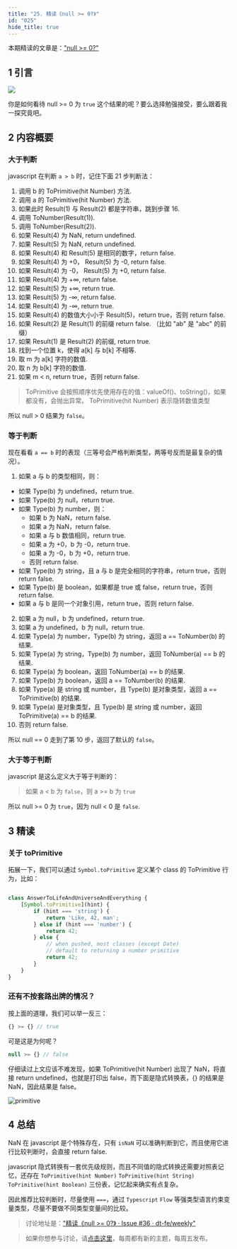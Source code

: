 ```yaml
---
title: "25. 精读《null >= 0?》"
id: "025"
hide_title: true
---
```


本期精读的文章是：["null >= 0?"](https://blog.campvanilla.com/javascript-the-curious-case-of-null-0-7b131644e274)

## 1 引言

![](https://cdn.jsdelivr.net/gh/ViktorWong/imgbed/img/20210408180746.png)

你是如何看待 null >= 0 为 `true` 这个结果的呢？要么选择勉强接受，要么跟着我一探究竟吧。

## 2 内容概要

### 大于判断

javascript 在判断 `a > b` 时，记住下面 21 步判断法：

1. 调用 b 的 ToPrimitive(hit Number) 方法.
2. 调用 a 的 ToPrimitive(hit Number) 方法.
3. 如果此时 Result(1) 与 Result(2) 都是字符串，跳到步骤 16.
4. 调用 ToNumber(Result(1)).
5. 调用 ToNumber(Result(2)).
6. 如果 Result(4) 为 NaN, return undefined.
7. 如果 Result(5) 为 NaN, return undefined.
8. 如果 Result(4) 和 Result(5) 是相同的数字，return false.
9. 如果 Result(4) 为 +0， Result(5) 为 -0, return false.
10. 如果 Result(4) 为 -0， Result(5) 为 +0, return false.
11. 如果 Result(4) 为 +∞, return false.
12. 如果 Result(5) 为 +∞, return true.
13. 如果 Result(5) 为 -∞, return false.
14. 如果 Result(4) 为 -∞, return true.
15. 如果 Result(4) 的数值大小小于 Result(5)，return true，否则 return false.
16. 如果 Result(2) 是 Result(1) 的前缀 return false. （比如 "ab" 是 "abc" 的前缀）
17. 如果 Result(1) 是 Result(2) 的前缀, return true.
18. 找到一个位置 k，使得 a[k] 与 b[k] 不相等.
19. 取 m 为 a[k] 字符的数值.
20. 取 n 为 b[k] 字符的数值.
21. 如果 m < n, return true，否则 return false.

> ToPrimitive 会按照顺序优先使用存在的值：valueOf()、toString()，如果都没有，会抛出异常。
> ToPrimitive(hit Number) 表示隐转数值类型

所以 null > 0 结果为 `false`。

### 等于判断

现在看看 `a == b` 时的表现（三等号会严格判断类型，两等号反而是最复杂的情况）。

1. 如果 a 与 b 的类型相同，则：
  - 如果 Type(b) 为 undefined，return true.
  - 如果 Type(b) 为 null，return true.
  - 如果 Type(b) 为 number，则：
     - 如果 b 为 NaN，return false.
     - 如果 a 为 NaN，return false.
     - 如果 a 与 b 数值相同，return true.
     - 如果 a 为 +0，b 为 -0，return true.
     - 如果 a 为 -0，b 为 +0，return true.
     - 否则 return false.
  - 如果 Type(b) 为 string，且 a 与 b 是完全相同的字符串，return true，否则 return false.
  - 如果 Type(b) 是 boolean，如果都是 true 或 false，return true，否则 return false.
  - 如果 a 与 b 是同一个对象引用，return true，否则 return false.
2. 如果 a 为 null，b 为 undefined，return true.
3. 如果 a 为 undefined，b 为 null，return true.
4. 如果 Type(a) 为 number，Type(b) 为 string，返回 a == ToNumber(b) 的结果.
5. 如果 Type(a) 为 string，Type(b) 为 number，返回 ToNumber(a) == b 的结果.
6. 如果 Type(a) 为 boolean，返回 ToNumber(a) == b 的结果.
7. 如果 Type(b) 为 boolean，返回 a == ToNumber(b) 的结果.
8. 如果 Type(a) 是 string 或 number，且 Type(b) 是对象类型，返回 a == ToPrimitive(b) 的结果.
9. 如果 Type(a) 是对象类型，且 Type(b) 是 string 或 number，返回 ToPrimitive(a) == b 的结果.
10. 否则 return false.

所以 null == 0 走到了第 10 步，返回了默认的 `false`。

### 大于等于判断

javascript 是这么定义大于等于判断的：

> 如果 a < b 为 `false`，则 a >= b 为 `true`

所以 null >= 0 为 `true`，因为 null < 0 是 `false`.

## 3 精读

### 关于 toPrimitive

拓展一下，我们可以通过 `Symbol.toPrimitive` 定义某个 class 的 ToPrimitive 行为，比如：

```javascript

class AnswerToLifeAndUniverseAndEverything {
    [Symbol.toPrimitive](hint) {
        if (hint === 'string') {
            return 'Like, 42, man';
        } else if (hint === 'number') {
            return 42;
        } else {
            // when pushed, most classes (except Date)
            // default to returning a number primitive
            return 42;
        }
    }
}
```

### 还有不按套路出牌的情况？

按上面的道理，我们可以举一反三：

```javascript
{} >= {} // true
```

可是这是为何呢？

```javascript
null >= {} // false
```

仔细读过上文应该不难发现，如果 ToPrimitive(hit Number) 出现了 NaN，将直接 return undefined，也就是打印出 false，而下面是隐式转换表，{} 的结果是 NaN，因此结果是 false。

![primitive](https://camo.githubusercontent.com/c8ccc486bd441453d9c3529ed6d3b26661541787/68747470733a2f2f692e6c6f6c692e6e65742f323031372f30392f32322f353963346362316238336434632e706e67)

## 4 总结

NaN 在 javascript 是个特殊存在，只有 `isNaN` 可以准确判断到它，而且使用它进行比较判断时，会直接 return false.

javascript 隐式转换有一套优先级规则，而且不同值的隐式转换还需要对照表记忆，还存在 `ToPrimitive(hint Number)` `ToPrimitive(hint String)` `ToPrimitive(hint Boolean)` 三份表，记忆起来确实有点复杂。

因此推荐比较判断时，尽量使用 `===`，通过 `Typescript` `Flow` 等强类型语言约束变量类型，尽量不要做不同类型变量间的比较。

> 讨论地址是：["精读《null >= 0?》 · Issue #36 · dt-fe/weekly"](https://github.com/dt-fe/weekly/issues/36)

> 如果你想参与讨论，请[点击这里](https://github.com/dt-fe/weekly)，每周都有新的主题，每周五发布。
